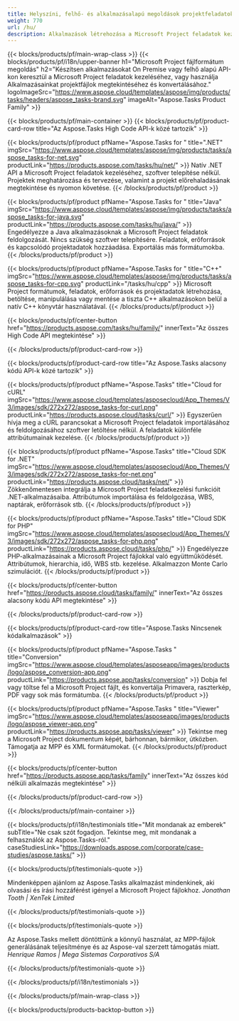 ```yaml
---
title: Helyszíni, felhő- és alkalmazásalapú megoldások projektfeladatok kezelésére 
weight: 770
url: /hu/
description: Alkalmazások létrehozása a Microsoft Project feladatok kezeléséhez High Code API-k vagy felhőalapú SDK-k használatával. Vagy használja többplatformos alkalmazásainkat a feladatok megtekintéséhez vagy konvertálásához.
---
```


{{< blocks/products/pf/main-wrap-class >}}
{{< blocks/products/pf/i18n/upper-banner h1="Microsoft Project fájlformátum megoldás" h2="Készítsen alkalmazásokat On Premise vagy felhő alapú API-kon keresztül a Microsoft Project feladatok kezeléséhez, vagy használja Alkalmazásainkat projektfájlok megtekintéséhez és konvertálásához." logoImageSrc="https://www.aspose.cloud/templates/aspose/img/products/tasks/headers/aspose_tasks-brand.svg" imageAlt="Aspose.Tasks Product Family" >}}

{{< blocks/products/pf/main-container >}}
{{< blocks/products/pf/product-card-row title="Az Aspose.Tasks High Code API-k közé tartozik" >}}

{{< blocks/products/pf/product pfName="Aspose.Tasks for " title=".NET" imgSrc="https://www.aspose.cloud/templates/aspose/img/products/tasks/aspose_tasks-for-net.svg" productLink="https://products.aspose.com/tasks/hu/net/" >}}
Natív .NET API a Microsoft Project feladatok kezeléséhez, szoftver telepítése nélkül. Projektek meghatározása és tervezése, valamint a projekt előrehaladásának megtekintése és nyomon követése.
{{< /blocks/products/pf/product >}}

{{< blocks/products/pf/product pfName="Aspose.Tasks for " title="Java" imgSrc="https://www.aspose.cloud/templates/aspose/img/products/tasks/aspose_tasks-for-java.svg" productLink="https://products.aspose.com/tasks/hu/java/" >}}
Engedélyezze a Java alkalmazásoknak a Microsoft Project feladatok feldolgozását. Nincs szükség szoftver telepítésére. Feladatok, erőforrások és kapcsolódó projektadatok hozzáadása. Exportálás más formátumokba.
{{< /blocks/products/pf/product >}}

{{< blocks/products/pf/product pfName="Aspose.Tasks for " title="C++" imgSrc="https://www.aspose.cloud/templates/aspose/img/products/tasks/aspose_tasks-for-cpp.svg" productLink="/tasks/hu/cpp" >}}
Microsoft Project formátumok, feladatok, erőforrások és projektadatok létrehozása, betöltése, manipulálása vagy mentése a tiszta C++ alkalmazásokon belül a natív C++ könyvtár használatával.
{{< /blocks/products/pf/product >}}

{{< blocks/products/pf/center-button href="https://products.aspose.com/tasks/hu/family/" innerText="Az összes High Code API megtekintése" >}}

{{< /blocks/products/pf/product-card-row >}}

{{< blocks/products/pf/product-card-row title="Az Aspose.Tasks alacsony kódú API-k közé tartozik" >}}

{{< blocks/products/pf/product pfName="Aspose.Tasks" title="Cloud for cURL" imgSrc="https://www.aspose.cloud/templates/asposecloud/App_Themes/V3/images/sdk/272x272/aspose_tasks-for-curl.png" productLink="https://products.aspose.cloud/tasks/curl/" >}}
Egyszerűen hívja meg a cURL parancsokat a Microsoft Project feladatok importálásához és feldolgozásához szoftver letöltése nélkül. A feladatok különféle attribútumainak kezelése.
{{< /blocks/products/pf/product >}}

{{< blocks/products/pf/product pfName="Aspose.Tasks" title="Cloud SDK for .NET" imgSrc="https://www.aspose.cloud/templates/asposecloud/App_Themes/V3/images/sdk/272x272/aspose_tasks-for-net.png" productLink="https://products.aspose.cloud/tasks/net/" >}}
Zökkenőmentesen integrálja a Microsoft Project feladatkezelési funkcióit .NET-alkalmazásaiba. Attribútumok importálása és feldolgozása, WBS, naptárak, erőforrások stb.
{{< /blocks/products/pf/product >}}

{{< blocks/products/pf/product pfName="Aspose.Tasks" title="Cloud SDK for PHP" imgSrc="https://www.aspose.cloud/templates/asposecloud/App_Themes/V3/images/sdk/272x272/aspose_tasks-for-php.png" productLink="https://products.aspose.cloud/tasks/php/" >}}
Engedélyezze PHP-alkalmazásainak a Microsoft Project fájlokkal való együttműködését. Attribútumok, hierarchia, idő, WBS stb. kezelése. Alkalmazzon Monte Carlo szimulációt.
{{< /blocks/products/pf/product >}}

{{< blocks/products/pf/center-button href="https://products.aspose.cloud/tasks/family/" innerText="Az összes alacsony kódú API megtekintése" >}}

{{< /blocks/products/pf/product-card-row >}}

{{< blocks/products/pf/product-card-row title="Aspose.Tasks Nincsenek kódalkalmazások" >}}

{{< blocks/products/pf/product pfName="Aspose.Tasks " title="Conversion" imgSrc="https://www.aspose.cloud/templates/asposeapp/images/products/logo/aspose_conversion-app.png" productLink="https://products.aspose.app/tasks/conversion" >}}
Dobja fel vagy töltse fel a Microsoft Project fájlt, és konvertálja Primavera, raszterkép, PDF vagy sok más formátumba.
{{< /blocks/products/pf/product >}}

{{< blocks/products/pf/product pfName="Aspose.Tasks " title="Viewer" imgSrc="https://www.aspose.cloud/templates/asposeapp/images/products/logo/aspose_viewer-app.png" productLink="https://products.aspose.app/tasks/viewer" >}}
Tekintse meg a Microsoft Project dokumentum képét, bárhonnan, bármikor, útközben. Támogatja az MPP és XML formátumokat.
{{< /blocks/products/pf/product >}}

{{< blocks/products/pf/center-button href="https://products.aspose.app/tasks/family" innerText="Az összes kód nélküli alkalmazás megtekintése" >}}

{{< /blocks/products/pf/product-card-row >}}

{{< /blocks/products/pf/main-container >}}

{{< blocks/products/pf/i18n/testimonials title="Mit mondanak az emberek" subTitle="Ne csak szót fogadjon. Tekintse meg, mit mondanak a felhasználók az Aspose.Tasks-ról." caseStudiesLink="https://downloads.aspose.com/corporate/case-studies/aspose.tasks/" >}}

{{< blocks/products/pf/testimonials-quote >}}
<p class="first">
 Mindenképpen ajánlom az Aspose.Tasks alkalmazást mindenkinek, aki olvasási és írási hozzáférést igényel a Microsoft Project fájlokhoz.
 <em>
  Jonathan Tooth | XenTek Limited
 </em>
</p>

{{< /blocks/products/pf/testimonials-quote >}}

{{< blocks/products/pf/testimonials-quote >}}
<p class="second">
 Az Aspose.Tasks mellett döntöttünk a könnyű használat, az MPP-fájlok generálásának teljesítménye és az Aspose-val szerzett támogatás miatt.
 <em>
  Henrique Ramos | Mega Sistemas Corporativos S/A
 </em>
</p>

{{< /blocks/products/pf/testimonials-quote >}}

{{< /blocks/products/pf/i18n/testimonials >}}

{{< /blocks/products/pf/main-wrap-class >}}

{{< blocks/products/products-backtop-button >}}